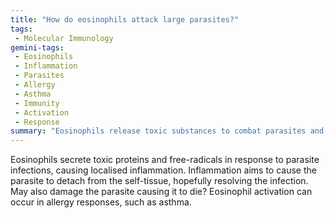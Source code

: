 ```yaml
---
title: "How do eosinophils attack large parasites?"
tags:
 - Molecular Immunology
gemini-tags:
 - Eosinophils
 - Inflammation
 - Parasites
 - Allergy
 - Asthma
 - Immunity
 - Activation
 - Response
summary: "Eosinophils release toxic substances to combat parasites and trigger inflammation, which can also occur in allergic reactions like asthma."
---
```

Eosinophils secrete toxic proteins and free-radicals in response to parasite infections, causing localised inflammation. Inflammation aims to cause the parasite to detach from the self-tissue, hopefully resolving the infection. May also damage the parasite causing it to die?
Eosinophil activation can occur in allergy responses, such as asthma.